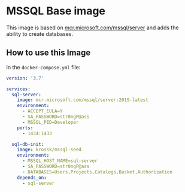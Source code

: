 # MSSQL Base image

This image is based on [mcr.microsoft.com/mssql/server](https://hub.docker.com/_/microsoft-mssql-server) and adds the ability to create databases.

## How to use this Image

In the `docker-compose.yml` file:

```yml
version: '3.7'

services:
  sql-server:
    image: mcr.microsoft.com/mssql/server:2019-latest
    environment:
      - ACCEPT_EULA=Y
      - SA_PASSWORD=str0ngP@ass
      - MSSQL_PID=Developer
    ports:
      - 1434:1433

  sql-db-init:
    image: krossk/mssql-seed
    environment:
      - MSSQL_HOST_NAME=sql-server
      - SA_PASSWORD=str0ngP@ass
      - DATABASES=Users,Projects,Catalogs,Basket,Authorization
    depends_on:
      - sql-server
```
